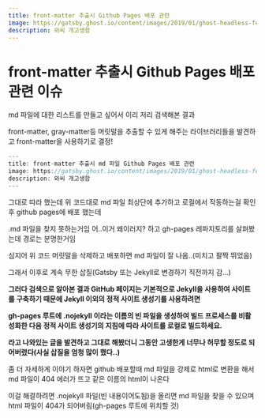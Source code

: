 ```yaml
---
title: front-matter 추출시 Github Pages 배포 관련
image: https://gatsby.ghost.io/content/images/2019/01/ghost-headless-feature-image.png
description: 와씨 개고생함
---
```


front-matter 추출시 Github Pages 배포 관련 이슈
=============

md 파일에 대한 리스트를 만들고 싶어서 이리 저리 검색해본 결과

front-matter, gray-matter등 머릿말을 추출할 수 있게 해주는 라이브러리들을 발견하고 front-matter을 사용하기로 결정!


```javascript
---
title: front-matter 추출시 md 파일 Github Pages 배포 관련
image: https://gatsby.ghost.io/content/images/2019/01/ghost-headless-feature-image.png
description: 와씨 개고생함
---
```

그대로 따라 했는데 위 코드대로 md 파일 최상단에 추가하고 로컬에서 작동하는걸 확인 후 github pages에 배포 했는데

.md 파일을 찾지 못하는거임 어..이거 왜이러지? 하고 gh-pages 레파지토리를 살펴봤는데 경로는 분명한거임 

심지어 위 코드 머릿말을 삭제하고 배포하면 md 파일이 잘 나옴..(미치고 팔짝 뛰었음)

그래서 이후로 계속 무한 삽질(Gatsby 또는 Jekyll로 변경하기 직전까지 감...)

**그러다 검색으로 알아본 결과 GitHub 페이지는 기본적으로 Jekyll을 사용하여 사이트를 구축하기 때문에 Jekyll 이외의 정적 사이트 생성기를 사용하려면**

**gh-pages 루트에 .nojekyll 이라는 이름의 빈 파일을 생성하여 빌드 프로세스를  비활성화한 다음 정적 사이트 생성기의 지침에 따라 사이트를 로컬로 빌드하세요.**

**라고 나와있는 글을 발견하고 그대로 해봤더니 그동안 고생한게 너무나 허무할 정도로 되어버렸다(사실 삽질을 엄청 많이 했다..)**

좀 더 자세하게 이야기 하자면 github 배포할때 md 파일을 강제로 html로 변환을 해서 md 파일이 404 에러가 뜨고 같은 이름의 html이 나온다

이걸 해결하려면 .nojekyll 파일(빈 내용이어도됨)을 올리면 md 파일을 찾을 수 있으며 html 파일이 404가 되어버림(gh-pages 루트에 위치할 것)